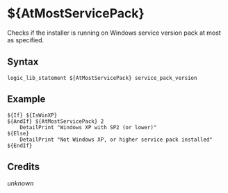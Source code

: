 # ${AtMostServicePack}

Checks if the installer is running on Windows service version pack at most as specified.

## Syntax

    logic_lib_statement ${AtMostServicePack} service_pack_version

## Example

    ${If} ${IsWinXP}
    ${AndIf} ${AtMostServicePack} 2
        DetailPrint "Windows XP with SP2 (or lower)"
    ${Else}
        DetailPrint "Not Windows XP, or higher service pack installed"
    ${EndIf}

## Credits

*unknown*
